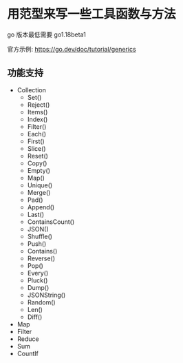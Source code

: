 # 用范型来写一些工具函数与方法

go 版本最低需要 go1.18beta1

官方示例: https://go.dev/doc/tutorial/generics

## 功能支持

- Collection
    - Set()
    - Reject()
    - Items()
    - Index()
    - Filter()
    - Each()
    - First()
    - Slice()
    - Reset()
    - Copy()
    - Empty()
    - Map()
    - Unique()
    - Merge()
    - Pad()
    - Append()
    - Last()
    - ContainsCount()
    - JSON()
    - Shuffle()
    - Push()
    - Contains()
    - Reverse()
    - Pop()
    - Every()
    - Pluck()
    - Dump()
    - JSONString()
    - Random()
    - Len()
    - Diff()
- Map
- Filter
- Reduce
- Sum
- CountIf